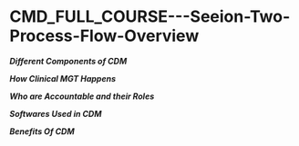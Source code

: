 # CMD_FULL_COURSE---Seeion-Two-Process-Flow-Overview

***Different Components of CDM***

***How Clinical MGT Happens***

***Who are Accountable and their Roles***

***Softwares Used in CDM***

***Benefits Of CDM***


